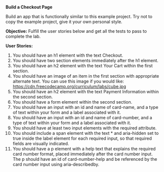 **Build a Checkout Page**

Build an app that is functionally similar to this example project. Try not to copy the example project, give it your own personal style.



**Objective:** Fulfill the user stories below and get all the tests to pass to complete the lab.



**User Stories:**



1. You should have an h1 element with the text Checkout.
2. You should have two section elements immediately after the h1 element.
3. You should have an h2 element with the text Your Cart within the first section.
4. You should have an image of an item in the first section with appropriate alternate text. You can use this image if you would like: https://cdn.freecodecamp.org/curriculum/labs/cube.jpg
5. You should have an h2 element with the text Payment Information within the second section.
6. You should have a form element within the second section.
7. You should have an input with an id and name of card-name, and a type of text within your form and a label associated with it.
8. You should have an input with an id and name of card-number, and a type of text within your form and a label associated with it.
9. You should have at least two input elements with the required attribute.
10. You should include a span element with the text \* and aria-hidden set to true inside the label element for each required input, so that required fields are visually indicated.
11. You should have a p element with a help text that explains the required card number format, placed immediately after the card number input. The p should have an id of card-number-help and be referenced by the card number input using aria-describedby.
